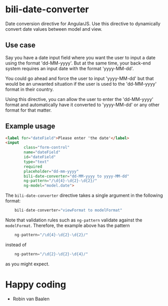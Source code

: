 # bili-date-converter
Date conversion directive for AngularJS. Use this directive to dynamically
convert date values between model and view.

## Use case

Say you have a date input field where you want the user to input a date
using the format 'dd-MM-yyyy'. But at the same time, your back-end system
requires an input date with the format 'yyyy-MM-dd'.

You could go ahead and force the user to input 'yyyy-MM-dd' but that would be
an unwanted situation if the user is used to the 'dd-MM-yyyy' format in their
country.

Using this directive, you can allow the user to enter the 'dd-MM-yyyy' format
and automatically have it converted to 'yyyy-MM-dd' or any other format for that
matter.

## Example usage

```html
<label for="dateField">Please enter 'the date'</label>
<input
        class="form-control"
        name="dateField"
        id="dateField"
        type="text"
        required
        placeholder="dd-mm-yyyy"
        bili-date-converter="dd-MM-yyyy to yyyy-MM-dd"
        ng-pattern="/\d{4}-\d{2}-\d{2}/"
        ng-model="model.date">
```

The `bili-date-converter` directive takes a single argument in
the following format:

```js
    bili-date-converter="viewFormat to modelFormat"
```

Note that validation rules such as `ng-pattern` validate against
the `modelFormat`. Therefore, the example above has the pattern

```js
    ng-pattern="/\d{4}-\d{2}-\d{2}/"
```

instead of

```js
    ng-pattern="/\d{2}-\d{2}-\d{4}/"
```

as you might expect.


# Happy coding

- Robin van Baalen
